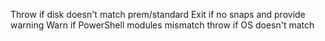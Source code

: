 Throw if disk doesn't match prem/standard
Exit if no snaps and provide warning
Warn if PowerShell modules mismatch
throw if OS doesn't match